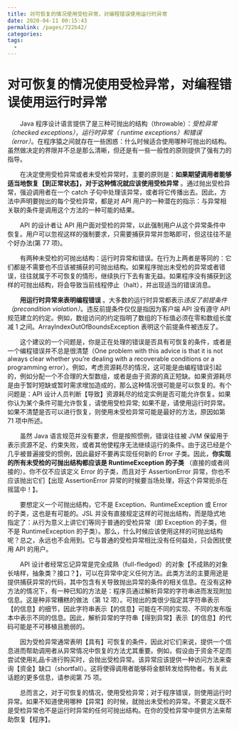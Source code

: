 ```yaml
---
title: 对可恢复的情况使用受检异常，对编程错误使用运行时异常
date: 2020-04-11 00:15:43
permalink: /pages/722b42/
categories:
tags:
  - 
---
```

# 对可恢复的情况使用受检异常，对编程错误使用运行时异常

&emsp;&emsp;Java 程序设计语言提供了是三种可抛出的结构（throwable）：_受检异常（checked exceptions）_，*运行时异常（ runtime exceptions）*和*错误（error）*。在程序猿之间就存在一些困惑：什么时候适合使用哪种可抛出的结构。虽然做决定的界限并不总是那么清晰，但还是有一些一般性的原则提供了强有力的指导。

&emsp;&emsp;在决定使用受检异常或者未受检异常时，主要的原则是：**如果期望调用者能够适当地恢复【到正常状态】，对于这种情况就应该使用受检异常** 。通过抛出受检异常，强迫调用者在一个 catch 子句中处理该异常，或者将它传播出去。因此，方法中声明要抛出的每个受检异常，都是对 API 用户的一种潜在的指示：与异常相关联的条件是调用这个方法的一种可能的结果。

&emsp;&emsp;API 的设计者让 API 用户面对受检的异常，以此强制用户从这个异常条件中恢复。用户可以忽视这样的强制要求，只需要捕获异常并忽略即可，但这往往不是个好办法(第 77 项)。

&emsp;&emsp;有两种未受检的可抛出结构：运行时异常和错误。在行为上两者是等同的：它们都是不需要也不应该被捕获的可抛出结构。如果程序抛出未受检的异常或者错误，往往就属于不可恢复的情形，继续执行下去有害无益。如果程序没有捕获到这样的可抛出结构，将会导致当前线程停止（halt），并出现适当的错误消息。

&emsp;&emsp;**用运行时异常来表明编程错误** 。大多数的运行时异常都表示*违反了前提条件（precondition violation）*。违反前提条件仅仅是指因为客户端 API 没有遵守 API 规范建立的约定。例如，数组访问的约定指明了数组的下标值必须在零和数组长度减 1 之间。ArrayIndexOutOfBoundsException 表明这个前提条件被违反了。

&emsp;&emsp;这个建议的一个问题是，你是正在处理的错误是否具有可恢复的条件，或者是一个编程错误并不总是很清楚（One problem with this advice is that it is not always clear whether you’re dealing with a recoverable conditions or a programming error）。例如，考虑资源耗尽的情况，这可能是由编程错误引起的，例如分配一个不合理的大型数组，或者是由于资源的真正短缺。如果资源耗尽是由于暂时短缺或暂时需求增加造成的，那么这种情况很可能是可以恢复的。有个问题是：API 设计人员判断【导致】资源耗尽的给定实例是否可能允许恢复。如果你认为某个条件可能允许恢复，请使用受检异常; 如果不是，请使用运行时异常。如果不清楚是否可以进行恢复，则使用未受检异常可能是最好的方法，原因如第 71 项中所述。

&emsp;&emsp;虽然 Java 语言规范并没有要求，但是按照惯例，错误往往被 JVM 保留用于表示资源不足、约束失败，或者其他使程序无法继续运行的条件。由于这已经是个几乎被普遍接受的惯例，因此最好不要再实现任何新的 Error 子类。因此，**你实现的所有未受检的可抛出结构都应该是 RuntimeException 的子类** （直接的或者间接的）。你不仅不应该定义 Error 的子类，而且对于 AssertionError 异常，你也不应该抛出它们【出现 AssertionError 异常的时候要当场处理，将这个异常扼杀在摇篮中！】。

&emsp;&emsp;要想定义一个可抛出结构，它不是 Exception、RuntimeException 或 Error 的子类，这也是有可能的。JSL 并没有直接规定这样的可抛出结构，而是隐式地指定了：从行为意义上讲它们等同于普通的受检异常（即 Exception 的子类，但不是 RuntimeException 的子类）。那么，什么时候应该使用这样的可抛出结构呢？总之，永远也不会用到。它与普通的受检异常相比没有任何益处，只会困扰使用 API 的用户。

&emsp;&emsp;API 设计者经常忘记异常是完全成熟（full-fledged）的对象【不成熟的对象长啥样，抽象类？接口？】，可以在异常中定义任何方法。此类方法的主要用途是提供捕获异常的代码，其中包含有关导致抛出异常的条件的相关信息。在没有这种方法的情况下，有一种已知的方法是：程序员通过解析异常的字符串进而发现附加信息。这是种非常糟糕的做法（第 12 项）。可抛出的类很少指定其字符串表示【的信息】的细节，因此字符串表示【的信息】可能在不同的实现、不同的发布版本中表示不同的信息。因此，解析异常的字符串【得到异常】表示【的信息】的代码可能是不可移植且脆弱的。

&emsp;&emsp;因为受检异常通常表明【具有】可恢复的条件，因此对它们来说，提供一个信息进而帮助调用者从异常情况中恢复的方法尤其重要。例如，假设由于资金不足而尝试使用礼品卡进行购买时，会抛出受检异常。该异常应该提供一种访问方法来查询【资金】缺口（shortfall）。这将使得调用者能够将金额转发给购物者。有关此话题的更多信息，请参阅第 75 项。

&emsp;&emsp;总而言之，对于可恢复的情况，使用受检异常；对于程序错误，则使用运行时异常。如果不知道使用哪种【异常】的时候，就抛出未受检的异常。不要定义既不是受检异常也不是运行时异常的任何可抛出结构。在你的受检异常中提供方法来帮助恢复【程序】。

